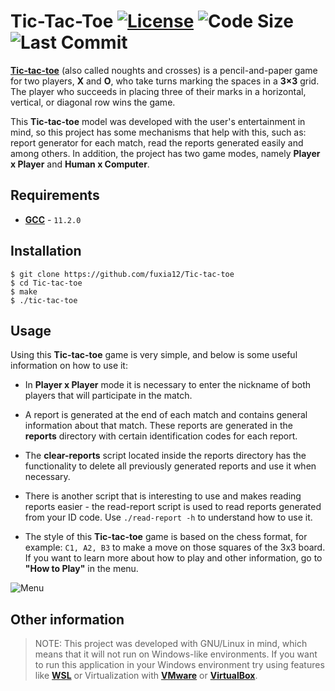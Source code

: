 # Tic-Tac-Toe [![License](https://img.shields.io/badge/license-MIT-green)](https://mit-license.org/) ![Code Size](https://img.shields.io/github/languages/code-size/fuxia12/Tic-tac-toe) ![Last Commit](https://img.shields.io/github/last-commit/fuxia12/Tic-tac-toe/main)

**[Tic-tac-toe](https://tictactoebeast.com/post/what-is-tic-tac-toe-game/ "Tic-tac-toe")** (also called noughts and crosses) is a pencil-and-paper game for two players, **X** and **O**, who take turns marking the spaces in a **3×3** grid. The player who succeeds in placing three of their marks in a horizontal, vertical, or diagonal row wins the game.

This **Tic-tac-toe** model was developed with the user's entertainment in mind, so this project has some mechanisms that help with this, such as: report generator for each match, read the reports generated easily and among others. In addition, the project has two game modes, namely **Player x Player** and **Human x Computer**.

## Requirements

- **[GCC](https://gcc.gnu.org/)** - `11.2.0`

## Installation

```shell
$ git clone https://github.com/fuxia12/Tic-tac-toe
$ cd Tic-tac-toe
$ make
$ ./tic-tac-toe
```

## Usage

Using this **Tic-tac-toe** game is very simple, and below is some useful information on how to use it:

- In **Player x Player** mode it is necessary to enter the nickname of both players that will participate in the match.

- A report is generated at the end of each match and contains general information about that match. These reports are generated in the **reports** directory with certain identification codes for each report.

- The **clear-reports** script located inside the reports directory has the functionality to delete all previously generated reports and use it when necessary.

- There is another script that is interesting to use and makes reading reports easier - the read-report script is used to read reports generated from your ID code. Use `./read-report -h` to understand how to use it.

- The style of this **Tic-tac-toe** game is based on the chess format, for example: `C1, A2, B3` to make a move on those squares of the 3x3 board. If you want to learn more about how to play and other information, go to **"How to Play"** in the menu.

![Menu](https://github.com/fuxia12/Tic-tac-toe/help/menu.png)

## Other information

> NOTE: This project was developed with GNU/Linux in mind, which means that it will not run on Windows-like environments. If you want to run this application in your Windows environment try using features like **[WSL](https://docs.microsoft.com/en-us/windows/wsl/install)** or Virtualization with **[VMware](https://customerconnect.vmware.com/downloads/#all_products)** or **[VirtualBox](https://www.virtualbox.org/wiki/Downloads)**.

> 

